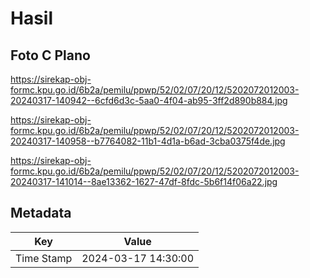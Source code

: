 # Hasil

## Foto C Plano

https://sirekap-obj-formc.kpu.go.id/6b2a/pemilu/ppwp/52/02/07/20/12/5202072012003-20240317-140942--6cfd6d3c-5aa0-4f04-ab95-3ff2d890b884.jpg

https://sirekap-obj-formc.kpu.go.id/6b2a/pemilu/ppwp/52/02/07/20/12/5202072012003-20240317-140958--b7764082-11b1-4d1a-b6ad-3cba0375f4de.jpg

https://sirekap-obj-formc.kpu.go.id/6b2a/pemilu/ppwp/52/02/07/20/12/5202072012003-20240317-141014--8ae13362-1627-47df-8fdc-5b6f14f06a22.jpg


## Metadata

| Key        | Value               |
| ---------- | ------------------- |
| Time Stamp | 2024-03-17 14:30:00 |




